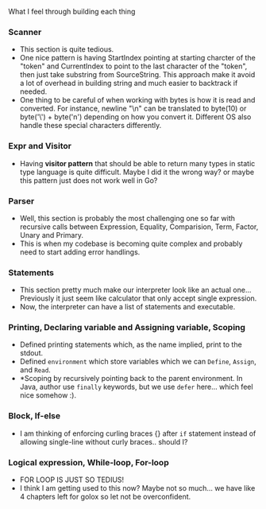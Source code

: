 What I feel through building each thing
### Scanner
- This section is quite tedious.
- One nice pattern is having StartIndex pointing at starting charcter of the "token" and CurrentIndex to point to the last character of the "token", then just take substring from SourceString. This approach make it avoid a lot of overhead in building string and much easier to backtrack if needed. 
- One thing to be careful of when working with bytes is how it is read and converted. For instance, newline "\n" can be translated to byte(10) or byte('\\') + byte('n') depending on how you convert it. Different OS also handle these special characters differently.

### Expr and Visitor 
- Having **visitor pattern** that should be able to return many types in static type language is quite difficult. Maybe I did it the wrong way? or maybe this pattern just does not work well in Go?

### Parser
- Well, this section is probably the most challenging one so far with recursive calls between Expression, Equality, Comparision, Term, Factor, Unary and Primary.
- This is when my codebase is becoming quite complex and probably need to start adding error handlings.

### Statements
- This section pretty much make our interpreter look like an actual one... Previously it just seem like calculator that only accept single expression.
- Now, the interpreter can have a list of statements and executable.

### Printing, Declaring variable and Assigning variable, Scoping
- Defined printing statements which, as the name implied, print to the stdout.
- Defined `environment` which store variables which we can `Define`, `Assign`, and `Read`.
- *Scoping by recursively pointing back to the parent environment. In Java, author use `finally` keywords, but we use `defer` here... which feel nice somehow :).

### Block, If-else
- I am thinking of enforcing curling braces {} after `if` statement instead of allowing single-line without curly braces.. should I?
### Logical expression, While-loop, For-loop
- FOR LOOP IS JUST SO TEDIUS!
- I think I am getting used to this now? Maybe not so much... we have like 4 chapters left for golox so let not be overconfident.
